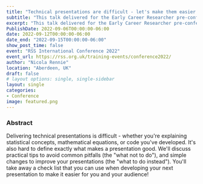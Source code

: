 ```yaml
---
title: "Technical presentations are difficult - let's make them easier!"
subtitle: "This talk delivered for the Early Career Researcher pre-conference workshop organised by the Young Statisticians Section focuses on how to improve technical presentations."
excerpt: "This talk delivered for the Early Career Researcher pre-conference workshop organised by the Young Statisticians Section focuses on how to improve technical presentations."
PublishDate: 2022-09-06T00:00:00-06:00
date: 2022-09-12T00:00:00-06:00
date_end: "2022-09-15T00:00:00-06:00"
show_post_time: false
event: "RSS International Conference 2022"
event_url: https://rss.org.uk/training-events/conference2022/
author: "Nicola Rennie"
location: "Aberdeen, UK"
draft: false
# layout options: single, single-sidebar
layout: single
categories:
- Conference
image: featured.png
---
```


### Abstract

Delivering technical presentations is difficult - whether you're explaining statistical concepts, mathematical equations, or code you've developed. It's also hard to define exactly what makes a presentation good. We'll discuss practical tips to avoid common pitfalls (the "what not to do"), and simple changes to improve your presentations (the "what to do instead"). You'll take away a check list that you can use when developing your next presentation to make it easier for you and your audience!